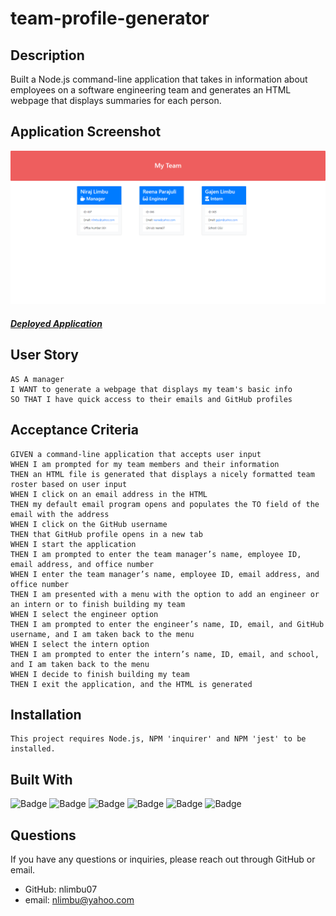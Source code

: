 # team-profile-generator

## Description

Built a Node.js command-line application that takes in information about employees on a software engineering team and generates an HTML webpage that displays summaries for each person.

## Application Screenshot

![application screenshot](./recording/image.png)

##### [Deployed Application](https://nlimbu07.github.io/team-profile-generator/)

## User Story

```
AS A manager
I WANT to generate a webpage that displays my team's basic info
SO THAT I have quick access to their emails and GitHub profiles
```

## Acceptance Criteria

```
GIVEN a command-line application that accepts user input
WHEN I am prompted for my team members and their information
THEN an HTML file is generated that displays a nicely formatted team roster based on user input
WHEN I click on an email address in the HTML
THEN my default email program opens and populates the TO field of the email with the address
WHEN I click on the GitHub username
THEN that GitHub profile opens in a new tab
WHEN I start the application
THEN I am prompted to enter the team manager’s name, employee ID, email address, and office number
WHEN I enter the team manager’s name, employee ID, email address, and office number
THEN I am presented with a menu with the option to add an engineer or an intern or to finish building my team
WHEN I select the engineer option
THEN I am prompted to enter the engineer’s name, ID, email, and GitHub username, and I am taken back to the menu
WHEN I select the intern option
THEN I am prompted to enter the intern’s name, ID, email, and school, and I am taken back to the menu
WHEN I decide to finish building my team
THEN I exit the application, and the HTML is generated
```

## Installation

```
This project requires Node.js, NPM 'inquirer' and NPM 'jest' to be installed.
```

## Built With

![Badge](https://img.shields.io/badge/-VS%20Code-brightgreen)
![Badge](https://img.shields.io/badge/-Bootstrap%204.3.1-lightgrey)
![Badge](https://img.shields.io/badge/-npm%208.1.0-blue)
![Badge](https://img.shields.io/badge/-JavaScript-yellowgreen)
![Badge](https://img.shields.io/badge/-npm%20'inquirer'-success)
![Badge](https://img.shields.io/badge/-npm%20'jest'-blueviolet)

## Questions

If you have any questions or inquiries, please reach out through GitHub or email.

- GitHub: nlimbu07
- email: nlimbu@yahoo.com
